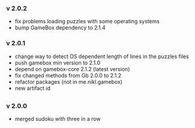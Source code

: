 ### v 2.0.2
- fix problems loading puzzles with some operating systems
- bump GameBox dependency to 2.1.4

### v 2.0.1
- change way to detect OS dependent length of lines in the puzzles files
- push gamebox min version to 2.1.0
- depend on gamebox-core 2.1.2 (latest version)
- fix changed methods from Gb 2.0.0 to 2.1.2
- refactor packages (not in me.nikl.gamebox)
- new artifact id

##

### v 2.0.0
- merged sudoku with three in a row